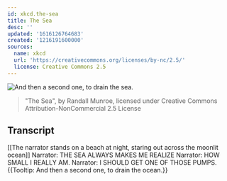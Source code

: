 ```yaml
---
id: xkcd.the-sea
title: The Sea
desc: ''
updated: '1616126764683'
created: '1216191600000'
sources:
  name: xkcd
  url: 'https://creativecommons.org/licenses/by-nc/2.5/'
  license: Creative Commons 2.5
---
```

![And then a second one, to drain the sea.](https://imgs.xkcd.com/comics/the_sea.png)
> "The Sea", by Randall Munroe, licensed under Creative Commons Attribution-NonCommercial 2.5 License

## Transcript
[[The narrator stands on a beach at night, staring out across the moonlit ocean]]
Narrator: THE SEA ALWAYS MAKES ME REALIZE
Narrator: HOW SMALL I REALLY AM.
Narrator: I SHOULD GET ONE OF THOSE PUMPS.
{{Tooltip: And then a second one, to drain the ocean.}}
